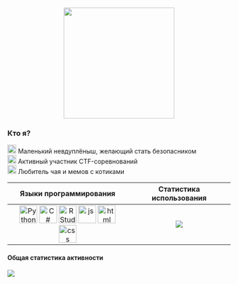 <div id="header" align="center">
    <h1>
      <img src="https://i.ibb.co/NzfrZMb/sticker.png" width="250"/>
    </h1>
</div>

### Кто я?
<img src="https://pic.sopili.net/pub/emoji/twitter/2/72x72/1f337.png" width=20 height=20> Маленький невдуплёныш, желающий стать безопасником \
<img src="https://pic.sopili.net/pub/emoji/twitter/2/72x72/1f337.png" width=20 height=20> Активный участник CTF-соревнований \
<img src="https://pic.sopili.net/pub/emoji/twitter/2/72x72/1f337.png" width=20 height=20> Любитель чая и мемов с котиками 


| **Языки программирования** | **Статистика использования** |
| :--: | :--: |
| <img src="https://cdn.jsdelivr.net/gh/devicons/devicon/icons/python/python-original.svg" title="Python" width="40" height="40"/> <img src="https://cdn.jsdelivr.net/gh/devicons/devicon/icons/csharp/csharp-original.svg" title="С#" width="40" height="40"/> <img src="https://cdn.jsdelivr.net/gh/devicons/devicon/icons/rstudio/rstudio-original.svg" title="RStudio" width="40" height="40"/> <img src="https://cdn.jsdelivr.net/gh/devicons/devicon/icons/javascript/javascript-original.svg" title="js" width="40" height="40"/> <img src="https://cdn.jsdelivr.net/gh/devicons/devicon/icons/html5/html5-original.svg" title="html" width="40" height="40"/> <img src="https://cdn.jsdelivr.net/gh/devicons/devicon/icons/css3/css3-original.svg" title="css" width="40" height="40"/> | <a href="https://github.com/MoonFlower18/github-readme-stats"><img src="https://github-readme-stats.vercel.app/api/top-langs/?username=MoonFlower18&layout=compact&theme=transparent&locale=ru&hide_border=true&card_width=383px&hide_title=true"></a> |



<!-- ### Инструменты и среды разработки

<img src="https://cdn.jsdelivr.net/gh/devicons/devicon/icons/git/git-plain.svg" title="git" width="40" height="40"/>&nbsp;
<img src="https://cdn.jsdelivr.net/gh/devicons/devicon/icons/bash/bash-original.svg" title="Bash" width="40" height="40"/>&nbsp;
<img src="https://cdn.jsdelivr.net/gh/devicons/devicon/icons/pycharm/pycharm-original.svg" title="Pycharm" width="40" height="40"/>&nbsp;
<img src="https://cdn.jsdelivr.net/gh/devicons/devicon/icons/vscode/vscode-original.svg" title="VScode" width="40" height="40"/>&nbsp;
<img src="https://cdn.jsdelivr.net/gh/devicons/devicon/icons/visualstudio/visualstudio-original.svg" title="VisualStudio" width="40" height="40"/>&nbsp;
<img src="https://cdn.jsdelivr.net/gh/devicons/devicon/icons/androidstudio/androidstudio-original.svg" title="AndroidStudio" width="40" height="40"/>&nbsp;

### Операционные системы и дистрибутивы

<img src="https://cdn.jsdelivr.net/gh/devicons/devicon/icons/windows8/windows8-original.svg" title="Windows" width="40" height="40"/>&nbsp;
<img src="https://cdn.jsdelivr.net/gh/devicons/devicon/icons/kalilinux/kalilinux-original.svg" title="KaliLinux" width="40" height="40"/>&nbsp;
<img src="https://cdn.jsdelivr.net/gh/devicons/devicon/icons/ubuntu/ubuntu-original.svg" title="Ubuntu" width="40" height="40"/>&nbsp;
<img src="https://cdn.jsdelivr.net/gh/devicons/devicon/icons/debian/debian-original.svg" title="Debian" width="40" height="40"/>&nbsp; -->


#### Общая статистика активности

<div id="stat" align="left">
    <img src="https://github-profile-summary-cards.vercel.app/api/cards/profile-details?username=MoonFlower18&theme=github_dark"/>
</div>



<!-- <div id="socials" align="center">
  <table=0>
    <tr>
      <td>
        <a href="https://vk.com/jessy_heartwest"><img src="https://img.shields.io/badge/VK-A52F1E?style=for-the-badge&logo=VK&logoColor=white"/></a>
      </td>
      <td>
        <a href="https://t.me/jur_yuliya"><img src="https://img.shields.io/badge/Telegram-A52F1E?style=for-the-badge&logo=telegram&logoColor=white"/></a>
      </td>
  </tr>
  </table>
</div> -->
